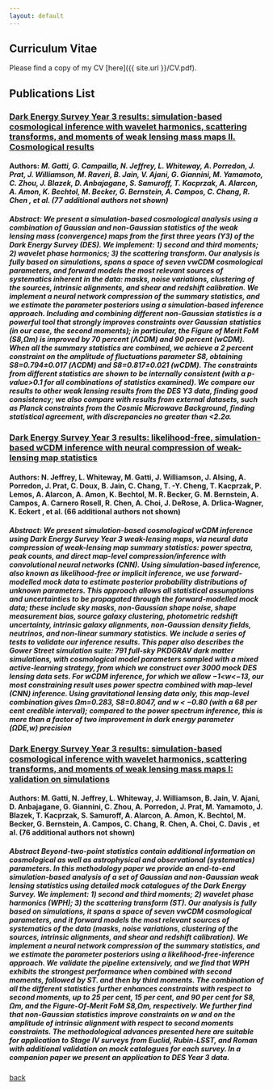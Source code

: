 ```yaml
---
layout: default
---
```

## Curriculum Vitae
Please find a copy of my CV [here]({{ site.url }}/CV.pdf).

## Publications List

### [Dark Energy Survey Year 3 results: simulation-based cosmological inference with wavelet harmonics, scattering transforms, and moments of weak lensing mass maps II. Cosmological results](https://arxiv.org/abs/2405.10881)

#### **Authors:** _M. Gatti, G. Campailla, N. Jeffrey, L. Whiteway, A. Porredon, J. Prat, J. Williamson, M. Raveri, B. Jain, V. Ajani, G. Giannini, M. Yamamoto, C. Zhou, J. Blazek, D. Anbajagane, S. Samuroff, T. Kacprzak, A. Alarcon, A. Amon, K. Bechtol, M. Becker, G. Bernstein, A. Campos, C. Chang, R. Chen , et al. (77 additional authors not shown)_ 

##### Abstract: We present a simulation-based cosmological analysis using a combination of Gaussian and non-Gaussian statistics of the weak lensing mass (convergence) maps from the first three years (Y3) of the Dark Energy Survey (DES). We implement: 1) second and third moments; 2) wavelet phase harmonics; 3) the scattering transform. Our analysis is fully based on simulations, spans a space of seven νwCDM cosmological parameters, and forward models the most relevant sources of systematics inherent in the data: masks, noise variations, clustering of the sources, intrinsic alignments, and shear and redshift calibration. We implement a neural network compression of the summary statistics, and we estimate the parameter posteriors using a simulation-based inference approach. Including and combining different non-Gaussian statistics is a powerful tool that strongly improves constraints over Gaussian statistics (in our case, the second moments); in particular, the Figure of Merit FoM (S8,Ωm) is improved by 70 percent (ΛCDM) and 90 percent (wCDM). When all the summary statistics are combined, we achieve a 2 percent constraint on the amplitude of fluctuations parameter S8, obtaining S8=0.794±0.017 (ΛCDM) and S8=0.817±0.021 (wCDM). The constraints from different statistics are shown to be internally consistent (with a p-value>0.1 for all combinations of statistics examined). We compare our results to other weak lensing results from the DES Y3 data, finding good consistency; we also compare with results from external datasets, such as Planck constraints from the Cosmic Microwave Background, finding statistical agreement, with discrepancies no greater than <2.2σ. 

### [Dark Energy Survey Year 3 results: likelihood-free, simulation-based wCDM inference with neural compression of weak-lensing map statistics](https://arxiv.org/abs/2403.02314)

#### **Authors:** N. Jeffrey, L. Whiteway, M. Gatti, J. Williamson, J. Alsing, A. Porredon, J. Prat, C. Doux, B. Jain, C. Chang, T. -Y. Cheng, T. Kacprzak, P. Lemos, A. Alarcon, A. Amon, K. Bechtol, M. R. Becker, G. M. Bernstein, A. Campos, A. Carnero Rosell, R. Chen, A. Choi, J. DeRose, A. Drlica-Wagner, K. Eckert , et al. (66 additional authors not shown)

##### Abstract: We present simulation-based cosmological wCDM inference using Dark Energy Survey Year 3 weak-lensing maps, via neural data compression of weak-lensing map summary statistics: power spectra, peak counts, and direct map-level compression/inference with convolutional neural networks (CNN). Using simulation-based inference, also known as likelihood-free or implicit inference, we use forward-modelled mock data to estimate posterior probability distributions of unknown parameters. This approach allows all statistical assumptions and uncertainties to be propagated through the forward-modelled mock data; these include sky masks, non-Gaussian shape noise, shape measurement bias, source galaxy clustering, photometric redshift uncertainty, intrinsic galaxy alignments, non-Gaussian density fields, neutrinos, and non-linear summary statistics. We include a series of tests to validate our inference results. This paper also describes the Gower Street simulation suite: 791 full-sky PKDGRAV dark matter simulations, with cosmological model parameters sampled with a mixed active-learning strategy, from which we construct over 3000 mock DES lensing data sets. For wCDM inference, for which we allow −1<w<−13, our most constraining result uses power spectra combined with map-level (CNN) inference. Using gravitational lensing data only, this map-level combination gives Ωm=0.283, S8=0.8047, and w < −0.80 (with a 68 per cent credible interval); compared to the power spectrum inference, this is more than a factor of two improvement in dark energy parameter (ΩDE,w) precision

### [Dark Energy Survey Year 3 results: simulation-based cosmological inference with wavelet harmonics, scattering transforms, and moments of weak lensing mass maps I: validation on simulations](https://arxiv.org/abs/2310.17557)

#### **Authors:**  M. Gatti, N. Jeffrey, L. Whiteway, J. Williamson, B. Jain, V. Ajani, D. Anbajagane, G. Giannini, C. Zhou, A. Porredon, J. Prat, M. Yamamoto, J. Blazek, T. Kacprzak, S. Samuroff, A. Alarcon, A. Amon, K. Bechtol, M. Becker, G. Bernstein, A. Campos, C. Chang, R. Chen, A. Choi, C. Davis , et al. (76 additional authors not shown)

##### Abstract Beyond-two-point statistics contain additional information on cosmological as well as astrophysical and observational (systematics) parameters. In this methodology paper we provide an end-to-end simulation-based analysis of a set of Gaussian and non-Gaussian weak lensing statistics using detailed mock catalogues of the Dark Energy Survey. We implement: 1) second and third moments; 2) wavelet phase harmonics (WPH); 3) the scattering transform (ST). Our analysis is fully based on simulations, it spans a space of seven νwCDM cosmological parameters, and it forward models the most relevant sources of systematics of the data (masks, noise variations, clustering of the sources, intrinsic alignments, and shear and redshift calibration). We implement a neural network compression of the summary statistics, and we estimate the parameter posteriors using a likelihood-free-inference approach. We validate the pipeline extensively, and we find that WPH exhibits the strongest performance when combined with second moments, followed by ST. and then by third moments. The combination of all the different statistics further enhances constraints with respect to second moments, up to 25 per cent, 15 per cent, and 90 per cent for S8, Ωm, and the Figure-Of-Merit FoM S8,Ωm, respectively. We further find that non-Gaussian statistics improve constraints on w and on the amplitude of intrinsic alignment with respect to second moments constraints. The methodological advances presented here are suitable for application to Stage IV surveys from Euclid, Rubin-LSST, and Roman with additional validation on mock catalogues for each survey. In a companion paper we present an application to DES Year 3 data.

[back](./)

